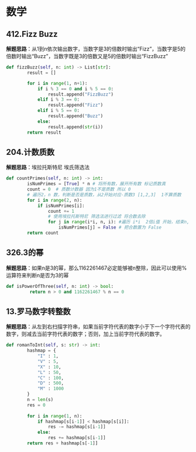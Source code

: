 # 数学
## 412.Fizz Buzz
**解题思路**：从1到n依次输出数字，当数字是3的倍数时输出“Fizz”，当数字是5的倍数时输出“Buzz”，当数字既是3的倍数又是5的倍数时输出“FizzBuzz”
```Python
def fizzBuzz(self, n: int) -> List[str]:
        result = []

        for i in range(1, n+1):
            if i % 3 == 0 and i % 5 == 0:
                result.append("FizzBuzz")
            elif i % 3 == 0:
                result.append("Fizz")
            elif i % 5 == 0:
                result.append("Buzz")
            else:
                result.append(str(i))
        return result
```

## 204.计数质数
**解题思路**：埃拉托斯特尼 埃氏筛选法
```Python
def countPrimes(self, n: int) -> int:
        isNumPrimes = [True] * n # 将所有数，展开所有数 标记质数真
        count = 0  # 质数计数器 因为1不是质数 所以 0
        # 遍历2，n 数，判断是否是质数，从2开始对应-质数3 [1,2,3]  1不算质数
        for i in range(2, n):
            if isNumPrimes[i]:
                count += 1
                # 使用埃拉托斯特尼 筛选法进行过滤 将合数去除
                for j in range(i*i, n, i): #遍历 i*i  2倍i值 开始，结束n, 步数i (倍数递增)
                    isNumPrimes[j] = False # 把合数置为 False
        return count
```

## 326.3的幂
**解题思路**：如果n是3的幂，那么1162261467必定能够被n整除，因此可以使用%运算符来判断n是否为3的幂
```Python
def isPowerOfThree(self, n: int) -> bool:
         return n > 0 and 1162261467 % n == 0        
```

## 13.罗马数字转整数
**解题思路**：从左到右扫描字符串，如果当前字符代表的数字小于下一个字符代表的数字，则减去当前字符代表的数字；否则，加上当前字符代表的数字。
```Python
def romanToInt(self, s: str) -> int:
        hashmap = {
            "I" : 1,
            "V" : 5,
            "X" : 10,
            "L" : 50,
            "C" : 100,
            "D" : 500,
            "M" : 1000
        }
        n = len(s)
        res = 0
        
        for i in range(1, n):
            if hashmap[s[i-1]] < hashmap[s[i]]:
                res -= hashmap[s[i-1]]
            else:
                res += hashmap[s[i-1]]
        return res + hashmap[s[-1]]     
```
